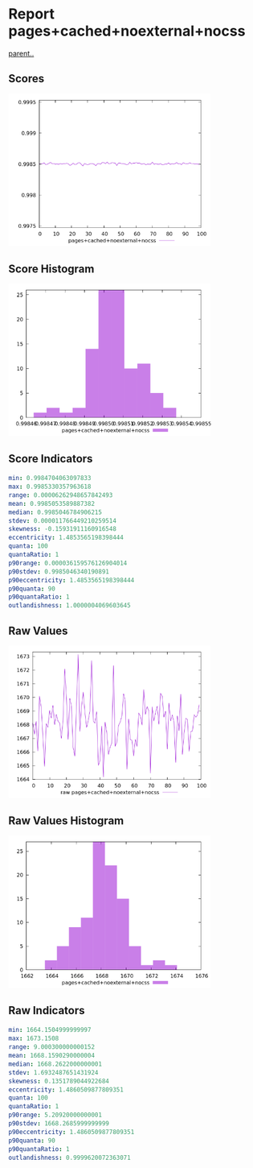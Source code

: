 # Report pages+cached+noexternal+nocss

[parent..](./..)  


## Scores

![score](./score.png)  

## Score Histogram

![hist](./hist.png)  

## Score Indicators

```yaml
min: 0.9984704063097833
max: 0.9985330357963618
range: 0.00006262948657842493
mean: 0.9985053589887382
median: 0.9985046784906215
stdev: 0.000011766449210259514
skewness: -0.15931911160916548
eccentricity: 1.4853565198398444
quanta: 100
quantaRatio: 1
p90range: 0.000036159576126904014
p90stdev: 0.9985046340190891
p90eccentricity: 1.4853565198398444
p90quanta: 90
p90quantaRatio: 1
outlandishness: 1.0000004069603645

```

## Raw Values

![raw](./raw.png)  

## Raw Values Histogram

![raw hist](./raw_hist.png)  

## Raw Indicators

```yaml
min: 1664.1504999999997
max: 1673.1508
range: 9.000300000000152
mean: 1668.1590290000004
median: 1668.2622000000001
stdev: 1.6932487651431924
skewness: 0.1351789044922684
eccentricity: 1.4860509877809351
quanta: 100
quantaRatio: 1
p90range: 5.20920000000001
p90stdev: 1668.2685999999999
p90eccentricity: 1.4860509877809351
p90quanta: 90
p90quantaRatio: 1
outlandishness: 0.9999620072363071

```

<style>
  img {
    max-width: 80%;
  }
</style>
      
